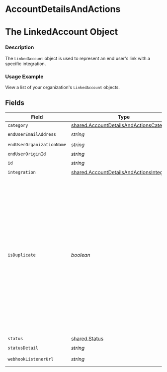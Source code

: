 # AccountDetailsAndActions

# The LinkedAccount Object
### Description
The `LinkedAccount` object is used to represent an end user's link with a specific integration.

### Usage Example
View a list of your organization's `LinkedAccount` objects.


## Fields

| Field                                                                                                                                                                                                                                           | Type                                                                                                                                                                                                                                            | Required                                                                                                                                                                                                                                        | Description                                                                                                                                                                                                                                     | Example                                                                                                                                                                                                                                         |
| ----------------------------------------------------------------------------------------------------------------------------------------------------------------------------------------------------------------------------------------------- | ----------------------------------------------------------------------------------------------------------------------------------------------------------------------------------------------------------------------------------------------- | ----------------------------------------------------------------------------------------------------------------------------------------------------------------------------------------------------------------------------------------------- | ----------------------------------------------------------------------------------------------------------------------------------------------------------------------------------------------------------------------------------------------- | ----------------------------------------------------------------------------------------------------------------------------------------------------------------------------------------------------------------------------------------------- |
| `category`                                                                                                                                                                                                                                      | [shared.AccountDetailsAndActionsCategory](../../models/shared/accountdetailsandactionscategory.md)                                                                                                                                              | :heavy_minus_sign:                                                                                                                                                                                                                              | N/A                                                                                                                                                                                                                                             | hris                                                                                                                                                                                                                                            |
| `endUserEmailAddress`                                                                                                                                                                                                                           | *string*                                                                                                                                                                                                                                        | :heavy_check_mark:                                                                                                                                                                                                                              | N/A                                                                                                                                                                                                                                             | hradmin@foobar.dev                                                                                                                                                                                                                              |
| `endUserOrganizationName`                                                                                                                                                                                                                       | *string*                                                                                                                                                                                                                                        | :heavy_check_mark:                                                                                                                                                                                                                              | N/A                                                                                                                                                                                                                                             | Foo Bar, LLC                                                                                                                                                                                                                                    |
| `endUserOriginId`                                                                                                                                                                                                                               | *string*                                                                                                                                                                                                                                        | :heavy_minus_sign:                                                                                                                                                                                                                              | N/A                                                                                                                                                                                                                                             | 3ac95cde-6c7f-4eef-afec-be710b42308d                                                                                                                                                                                                            |
| `id`                                                                                                                                                                                                                                            | *string*                                                                                                                                                                                                                                        | :heavy_check_mark:                                                                                                                                                                                                                              | N/A                                                                                                                                                                                                                                             | e59b1821-f85c-4e28-a6b3-1804156f3563                                                                                                                                                                                                            |
| `integration`                                                                                                                                                                                                                                   | [shared.AccountDetailsAndActionsIntegration](../../models/shared/accountdetailsandactionsintegration.md)                                                                                                                                        | :heavy_minus_sign:                                                                                                                                                                                                                              | N/A                                                                                                                                                                                                                                             |                                                                                                                                                                                                                                                 |
| `isDuplicate`                                                                                                                                                                                                                                   | *boolean*                                                                                                                                                                                                                                       | :heavy_minus_sign:                                                                                                                                                                                                                              | Whether a Production Linked Account's credentials match another existing Production Linked Account. This field is `null` for Test Linked Accounts, incomplete Production Linked Accounts, and ignored duplicate Production Linked Account sets. | true                                                                                                                                                                                                                                            |
| `status`                                                                                                                                                                                                                                        | [shared.Status](../../models/shared/status.md)                                                                                                                                                                                                  | :heavy_check_mark:                                                                                                                                                                                                                              | N/A                                                                                                                                                                                                                                             | COMPLETE                                                                                                                                                                                                                                        |
| `statusDetail`                                                                                                                                                                                                                                  | *string*                                                                                                                                                                                                                                        | :heavy_minus_sign:                                                                                                                                                                                                                              | N/A                                                                                                                                                                                                                                             |                                                                                                                                                                                                                                                 |
| `webhookListenerUrl`                                                                                                                                                                                                                            | *string*                                                                                                                                                                                                                                        | :heavy_check_mark:                                                                                                                                                                                                                              | N/A                                                                                                                                                                                                                                             | https://api.merge.dev/api/integrations/webhook-listener/7fc3mee0UW8ecV4                                                                                                                                                                         |